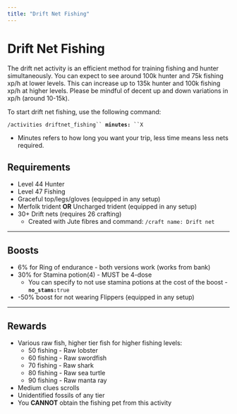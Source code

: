 ```yaml
---
title: "Drift Net Fishing"
---
```


# Drift Net Fishing

The drift net activity is an efficient method for training fishing and hunter simultaneously. You can expect to see around 100k hunter and 75k fishing xp/h at lower levels. This can increase up to 135k hunter and 100k fishing xp/h at higher levels. Please be mindful of decent up and down variations in xp/h (around 10-15k).

To start drift net fishing, use the following command:

`/activities driftnet_fishing`` `**`minutes:`**` ``X`

- Minutes refers to how long you want your trip, less time means less nets required.

## Requirements

- Level 44 Hunter
- Level 47 Fishing
- Graceful top/legs/gloves (equipped in any setup)
- Merfolk trident **OR** Uncharged trident (equipped in any setup)
- 30+ Drift nets (requires 26 crafting)
  - Created with Jute fibres and command: `/craft name: Drift net`

---

## Boosts

- 6% for Ring of endurance - both versions work (works from bank)
- 30% for Stamina potion(4) - MUST be 4-dose
  - You can specify to not use stamina potions at the cost of the boost - **`no_stams:`**`true`
- \-50% boost for not wearing Flippers (equipped in any setup)

---

## Rewards

- Various raw fish, higher tier fish for higher fishing levels:
  - 50 fishing - Raw lobster
  - 60 fishing - Raw swordfish
  - 70 fishing - Raw shark
  - 80 fishing - Raw sea turtle
  - 90 fishing - Raw manta ray
- Medium clues scrolls
- Unidentified fossils of any tier
- You **CANNOT** obtain the fishing pet from this activity
